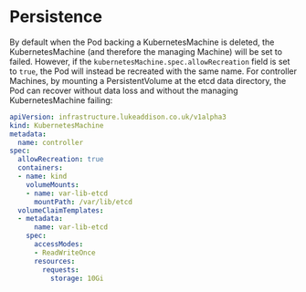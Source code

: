 # Persistence

By default when the Pod backing a KubernetesMachine is deleted, the KubernetesMachine (and therefore
the managing Machine) will be set to failed. However, if the
`kubernetesMachine.spec.allowRecreation` field is set to `true`, the Pod will instead be recreated
with the same name. For controller Machines, by mounting a PersistentVolume at the etcd data
directory, the Pod can recover without data loss and without the managing KubernetesMachine failing:

```yaml
apiVersion: infrastructure.lukeaddison.co.uk/v1alpha3
kind: KubernetesMachine
metadata:
  name: controller
spec:
  allowRecreation: true
  containers:
  - name: kind
    volumeMounts:
    - name: var-lib-etcd
      mountPath: /var/lib/etcd
  volumeClaimTemplates:
  - metadata:
      name: var-lib-etcd
    spec:
      accessModes:
      - ReadWriteOnce
      resources:
        requests:
          storage: 10Gi
```
